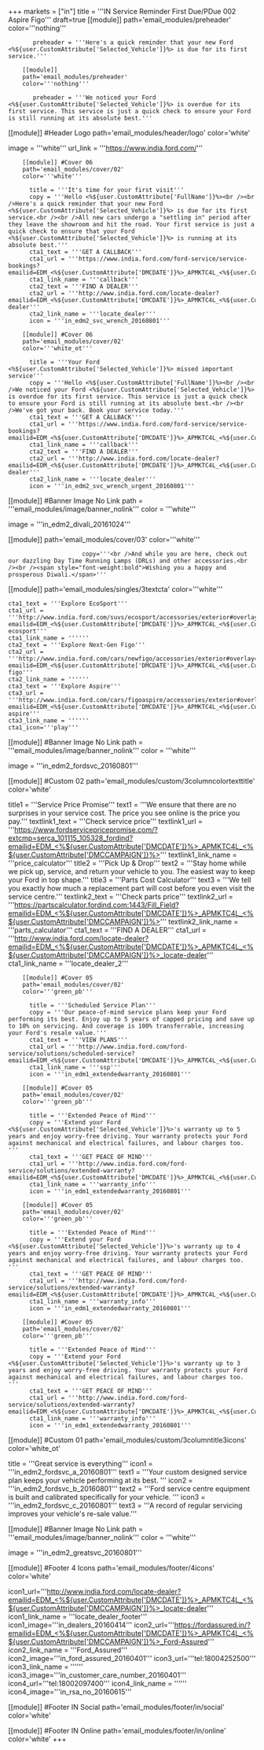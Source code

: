 +++
markets = ["in"]
title = '''IN Service Reminder First Due/PDue 002 Aspire Figo'''
draft=true
        [[module]]
        path='email_modules/preheader'
        color='''nothing'''

           preheader = '''Here's a quick reminder that your new Ford <%${user.CustomAttribute['Selected_Vehicle']}%> is due for its first service.'''

        [[module]]
        path='email_modules/preheader'
        color='''nothing'''

           preheader = '''We noticed your Ford <%${user.CustomAttribute['Selected_Vehicle']}%> is overdue for its first service. This service is just a quick check to ensure your Ford is still running at its absolute best.'''
 
[[module]] #Header Logo
path='email_modules/header/logo'
color='white'

  image = '''white'''
  url_link = '''https://www.india.ford.com/'''

        [[module]] #Cover 06
        path='email_modules/cover/02'
        color='''white'''

          title = '''It's time for your first visit'''
          copy = '''Hello <%${user.CustomAttribute['FullName']}%><br /><br />Here's a quick reminder that your new Ford <%${user.CustomAttribute['Selected_Vehicle']}%> is due for its first service.<br /><br />All new cars undergo a "settling in" period after they leave the showroom and hit the road. Your first service is just a quick check to ensure that your Ford <%${user.CustomAttribute['Selected_Vehicle']}%> is running at its absolute best.'''
          cta1_text = '''GET A CALLBACK'''
          cta1_url = '''https://www.india.ford.com/ford-service/service-bookings?emailid=EDM_<%${user.CustomAttribute['DMCDATE']}%>_APMKTC4L_<%${user.CustomAttribute['DMCCAMPAIGN']}%>'''
          cta1_link_name = '''callback'''
          cta2_text = '''FIND A DEALER'''
          cta2_url = '''http://www.india.ford.com/locate-dealer?emailid=EDM_<%${user.CustomAttribute['DMCDATE']}%>_APMKTC4L_<%${user.CustomAttribute['DMCCAMPAIGN']}%>_locate-dealer'''
          cta2_link_name = '''locate_dealer'''
          icon = '''in_edm2_svc_wrench_20160801'''
 
        [[module]] #Cover 06
        path='email_modules/cover/02'
        color='''white_ot'''

          title = '''Your Ford <%${user.CustomAttribute['Selected_Vehicle']}%> missed important service'''
          copy = '''Hello <%${user.CustomAttribute['FullName']}%><br /><br />We noticed your Ford <%${user.CustomAttribute['Selected_Vehicle']}%> is overdue for its first service. This service is just a quick check to ensure your Ford is still running at its absolute best.<br /><br />We've got your back. Book your service today.'''
          cta1_text = '''GET A CALLBACK'''
          cta1_url = '''https://www.india.ford.com/ford-service/service-bookings?emailid=EDM_<%${user.CustomAttribute['DMCDATE']}%>_APMKTC4L_<%${user.CustomAttribute['DMCCAMPAIGN']}%>'''
          cta1_link_name = '''callback'''
          cta2_text = '''FIND A DEALER'''
          cta2_url = '''http://www.india.ford.com/locate-dealer?emailid=EDM_<%${user.CustomAttribute['DMCDATE']}%>_APMKTC4L_<%${user.CustomAttribute['DMCCAMPAIGN']}%>_locate-dealer'''
          cta2_link_name = '''locate_dealer'''
          icon = '''in_edm2_svc_wrench_urgent_20160801'''

[[module]] #Banner Image No Link
path = '''email_modules/image/banner_nolink'''
color = '''white'''

  image = '''in_edm2_divali_20161024'''

[[module]]
path='email_modules/cover/03'
color='''white'''

						 copy='''<br />And while you are here, check out our dazzling Day Time Running Lamps (DRLs) and other accessories.<br /><br /><span style="font-weight:bold">Wishing you a happy and prosperous Diwali.</span>'''


[[module]]
path='email_modules/singles/3textcta'
color='''white'''
	
	cta1_text = '''Explore EcoSport'''
	cta1_url = '''http://www.india.ford.com/suvs/ecosport/accessories/exterior#overlay=1249252412933?emailid=EDM_<%${user.CustomAttribute['DMCDATE']}%>_APMKTC4L_<%${user.CustomAttribute['DMCCAMPAIGN']}%>_explore-ecosport'''
	cta1_link_name = ''''''
	cta2_text = '''Explore Next-Gen Figo'''
	cta2_url = '''http://www.india.ford.com/cars/newfigo/accessories/exterior#overlay=1249252412734?emailid=EDM_<%${user.CustomAttribute['DMCDATE']}%>_APMKTC4L_<%${user.CustomAttribute['DMCCAMPAIGN']}%>_explore-figo'''
	cta2_link_name = ''''''
	cta3_text = '''Explore Aspire'''
	cta3_url = '''http://www.india.ford.com/cars/figoaspire/accessories/exterior#overlay=1249252412372?emailid=EDM_<%${user.CustomAttribute['DMCDATE']}%>_APMKTC4L_<%${user.CustomAttribute['DMCCAMPAIGN']}%>_explore-aspire'''
	cta3_link_name = ''''''
	cta1_icon='''play'''
						 
[[module]] #Banner Image No Link
path = '''email_modules/image/banner_nolink'''
color = '''white'''

  image = '''in_edm2_fordsvc_20160801'''

[[module]] #Custom 02
path='email_modules/custom/3columncolortexttitle'
color='white'

  title1 = '''Service Price Promise'''
  text1 = '''We ensure that there are no surprises in your service cost. The price you see online is the price you pay.'''
  textlink1_text = '''Check service price'''
  textlink1_url = '''https://www.fordservicepricepromise.com/?extcmp=serca_101115_105328_fordind?emailid=EDM_<%${user.CustomAttribute['DMCDATE']}%>_APMKTC4L_<%${user.CustomAttribute['DMCCAMPAIGN']}%>'''
  textlink1_link_name = '''price_calculator'''
  title2 = '''Pick Up & Drop'''
  text2 = '''Stay home while we pick up, service, and return your vehicle to you. The easiest way to keep your Ford in top shape.'''
  title3 = '''Parts Cost Calculator'''
  text3 = '''We tell you exactly how much a replacement part will cost before you even visit the service centre.'''
  textlink2_text = '''Check parts price'''
  textlink2_url = '''https://partscalculator.fordind.com:1443/Fill_Field?emailid=EDM_<%${user.CustomAttribute['DMCDATE']}%>_APMKTC4L_<%${user.CustomAttribute['DMCCAMPAIGN']}%>'''
  textlink2_link_name = '''parts_calculator'''
  cta1_text = '''FIND A DEALER'''
  cta1_url = '''http://www.india.ford.com/locate-dealer?emailid=EDM_<%${user.CustomAttribute['DMCDATE']}%>_APMKTC4L_<%${user.CustomAttribute['DMCCAMPAIGN']}%>_locate-dealer'''
  cta1_link_name = '''locate_dealer_2'''

        [[module]] #Cover 05
        path='email_modules/cover/02'
        color='''green_pb'''

          title = '''Scheduled Service Plan'''
          copy = '''Our peace-of-mind service plans keep your Ford performing its best. Enjoy up to 5 years of capped pricing and save up to 10% on servicing. And coverage is 100% transferrable, increasing your Ford's resale value.'''
          cta1_text = '''VIEW PLANS'''
          cta1_url = '''http://www.india.ford.com/ford-service/solutions/scheduled-service?emailid=EDM_<%${user.CustomAttribute['DMCDATE']}%>_APMKTC4L_<%${user.CustomAttribute['DMCCAMPAIGN']}%>'''
          cta1_link_name = '''ssp'''
          icon = '''in_edm1_extendedwarranty_20160801'''

        [[module]] #Cover 05
        path='email_modules/cover/02'
        color='''green_pb'''

          title = '''Extended Peace of Mind'''
          copy = '''Extend your Ford <%${user.CustomAttribute['Selected_Vehicle']}%>'s warranty up to 5 years and enjoy worry-free driving. Your warranty protects your Ford against mechanical and electrical failures, and labour charges too. '''
          cta1_text = '''GET PEACE OF MIND'''
          cta1_url = '''http://www.india.ford.com/ford-service/solutions/extended-warranty?emailid=EDM_<%${user.CustomAttribute['DMCDATE']}%>_APMKTC4L_<%${user.CustomAttribute['DMCCAMPAIGN']}%>'''
          cta1_link_name = '''warranty_info'''
          icon = '''in_edm1_extendedwarranty_20160801'''

        [[module]] #Cover 05
        path='email_modules/cover/02'
        color='''green_pb'''

          title = '''Extended Peace of Mind'''
          copy = '''Extend your Ford <%${user.CustomAttribute['Selected_Vehicle']}%>'s warranty up to 4 years and enjoy worry-free driving. Your warranty protects your Ford against mechanical and electrical failures, and labour charges too. '''
          cta1_text = '''GET PEACE OF MIND'''
          cta1_url = '''http://www.india.ford.com/ford-service/solutions/extended-warranty?emailid=EDM_<%${user.CustomAttribute['DMCDATE']}%>_APMKTC4L_<%${user.CustomAttribute['DMCCAMPAIGN']}%>'''
          cta1_link_name = '''warranty_info'''
          icon = '''in_edm1_extendedwarranty_20160801'''

        [[module]] #Cover 05
        path='email_modules/cover/02'
        color='''green_pb'''

          title = '''Extended Peace of Mind'''
          copy = '''Extend your Ford <%${user.CustomAttribute['Selected_Vehicle']}%>'s warranty up to 3 years and enjoy worry-free driving. Your warranty protects your Ford against mechanical and electrical failures, and labour charges too. '''
          cta1_text = '''GET PEACE OF MIND'''
          cta1_url = '''http://www.india.ford.com/ford-service/solutions/extended-warranty?emailid=EDM_<%${user.CustomAttribute['DMCDATE']}%>_APMKTC4L_<%${user.CustomAttribute['DMCCAMPAIGN']}%>'''
          cta1_link_name = '''warranty_info'''
          icon = '''in_edm1_extendedwarranty_20160801'''

[[module]] #Custom 01
path='email_modules/custom/3columntitle3icons'
color='white_ot'

  title = '''Great service is everything'''
  icon1 = '''in_edm2_fordsvc_a_20160801'''
  text1 = '''Your custom designed service plan keeps your vehicle performing at its best. '''
  icon2 = '''in_edm2_fordsvc_b_20160801'''
  text2 = '''Ford service centre equipment is built and calibrated specifically for your vehicle. '''
  icon3 = '''in_edm2_fordsvc_c_20160801'''
  text3 = '''A record of regular servicing improves your vehicle's re-sale value.'''

[[module]] #Banner Image No Link
path = '''email_modules/image/banner_nolink'''
color = '''white'''

  image = '''in_edm2_greatsvc_20160801'''

[[module]] #Footer 4 Icons
path='email_modules/footer/4icons'
color='white'

  icon1_url='''http://www.india.ford.com/locate-dealer?emailid=EDM_<%${user.CustomAttribute['DMCDATE']}%>_APMKTC4L_<%${user.CustomAttribute['DMCCAMPAIGN']}%>_locate-dealer'''
  icon1_link_name = '''locate_dealer_footer'''
  icon1_image='''in_dealers_20160414'''
  icon2_url='''https://fordassured.in/?emailid=EDM_<%${user.CustomAttribute['DMCDATE']}%>_APMKTC4L_<%${user.CustomAttribute['DMCCAMPAIGN']}%>_Ford-Assured'''
  icon2_link_name = '''Ford_Assured'''
  icon2_image='''in_ford_assured_20160401'''
  icon3_url='''tel:18004252500'''
  icon3_link_name = ''''''
  icon3_image='''in_customer_care_number_20160401'''
  icon4_url='''tel:18002097400'''
  icon4_link_name = ''''''
  icon4_image='''in_rsa_no_20160615'''

[[module]] #Footer IN Social
path='email_modules/footer/in/social'
color='white'

[[module]] #Footer IN Online
path='email_modules/footer/in/online'
color='white'
+++

